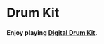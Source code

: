 # Drum Kit
#### Enjoy playing [Digital Drum Kit](https://drum-kit-digital.herokuapp.com/ "Dgital Drum Kit"). 